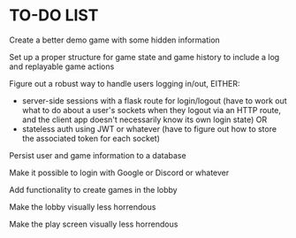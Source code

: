 TO-DO LIST
==========

Create a better demo game with some hidden information

Set up a proper structure for game state and game history to include a log and replayable
game actions

Figure out a robust way to handle users logging in/out, EITHER:
 * server-side sessions with a flask route for login/logout (have to work out what to do
   about a user's sockets when they logout via an HTTP route, and the client app doesn't
   necessarily know its own login state)
   OR
 * stateless auth using JWT or whatever (have to figure out how to store the associated
   token for each socket)

Persist user and game information to a database

Make it possible to login with Google or Discord or whatever

Add functionality to create games in the lobby

Make the lobby visually less horrendous

Make the play screen visually less horrendous